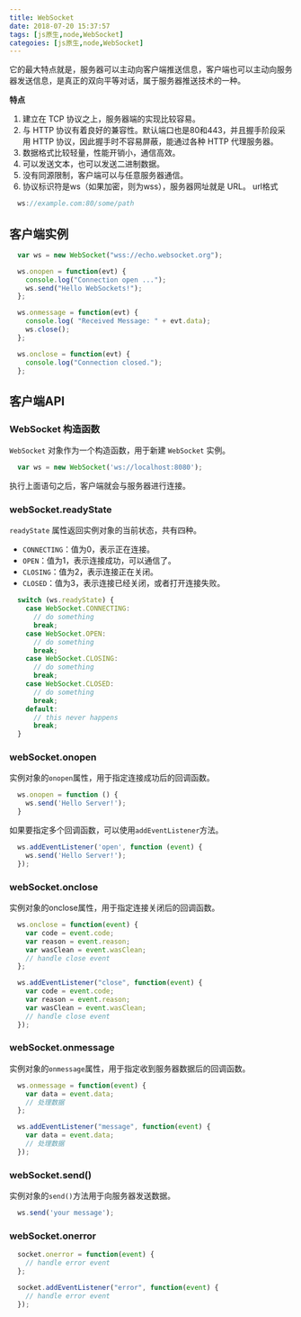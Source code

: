```yaml
---
title: WebSocket
date: 2018-07-20 15:37:57
tags: [js原生,node,WebSocket]
categoies: [js原生,node,WebSocket]
---
```


它的最大特点就是，服务器可以主动向客户端推送信息，客户端也可以主动向服务器发送信息，是真正的双向平等对话，属于服务器推送技术的一种。
<!--more-->
**特点**
1. 建立在 TCP 协议之上，服务器端的实现比较容易。
2. 与 HTTP 协议有着良好的兼容性。默认端口也是80和443，并且握手阶段采用 HTTP 协议，因此握手时不容易屏蔽，能通过各种 HTTP 代理服务器。
3. 数据格式比较轻量，性能开销小，通信高效。
4. 可以发送文本，也可以发送二进制数据。
5. 没有同源限制，客户端可以与任意服务器通信。
6. 协议标识符是ws（如果加密，则为wss），服务器网址就是 URL。
url格式
```javascript
  ws://example.com:80/some/path
```
## 客户端实例
```javascript
  var ws = new WebSocket("wss://echo.websocket.org");

  ws.onopen = function(evt) { 
    console.log("Connection open ..."); 
    ws.send("Hello WebSockets!");
  };

  ws.onmessage = function(evt) {
    console.log( "Received Message: " + evt.data);
    ws.close();
  };

  ws.onclose = function(evt) {
    console.log("Connection closed.");
  };      
```
## 客户端API
### WebSocket 构造函数
`WebSocket` 对象作为一个构造函数，用于新建 `WebSocket` 实例。
```javascript
  var ws = new WebSocket('ws://localhost:8080');
```
执行上面语句之后，客户端就会与服务器进行连接。

### webSocket.readyState
`readyState` 属性返回实例对象的当前状态，共有四种。
* `CONNECTING`：值为0，表示正在连接。
* `OPEN`：值为1，表示连接成功，可以通信了。
* `CLOSING`：值为2，表示连接正在关闭。
* `CLOSED`：值为3，表示连接已经关闭，或者打开连接失败。 
```javascript
  switch (ws.readyState) {
    case WebSocket.CONNECTING:
      // do something
      break;
    case WebSocket.OPEN:
      // do something
      break;
    case WebSocket.CLOSING:
      // do something
      break;
    case WebSocket.CLOSED:
      // do something
      break;
    default:
      // this never happens
      break;
  }
```

### webSocket.onopen
实例对象的`onopen`属性，用于指定连接成功后的回调函数。
```javascript
  ws.onopen = function () {
    ws.send('Hello Server!');
  }
```
如果要指定多个回调函数，可以使用`addEventListener`方法。
```javascript
  ws.addEventListener('open', function (event) {
    ws.send('Hello Server!');
  });
```

### webSocket.onclose
实例对象的onclose属性，用于指定连接关闭后的回调函数。
```javascript
  ws.onclose = function(event) {
    var code = event.code;
    var reason = event.reason;
    var wasClean = event.wasClean;
    // handle close event
  };

  ws.addEventListener("close", function(event) {
    var code = event.code;
    var reason = event.reason;
    var wasClean = event.wasClean;
    // handle close event
  });
```

### webSocket.onmessage
实例对象的`onmessage`属性，用于指定收到服务器数据后的回调函数。
```javascript
  ws.onmessage = function(event) {
    var data = event.data;
    // 处理数据
  };

  ws.addEventListener("message", function(event) {
    var data = event.data;
    // 处理数据
  });
```
### webSocket.send()
实例对象的`send()`方法用于向服务器发送数据。
```javascript
  ws.send('your message');
```

### webSocket.onerror
```javascript
  socket.onerror = function(event) {
    // handle error event
  };

  socket.addEventListener("error", function(event) {
    // handle error event
  });
```

